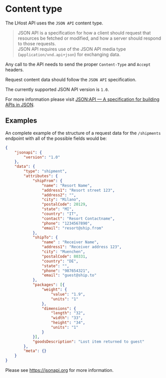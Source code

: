 # Content type

The LHost API uses the `JSON API` content type.

> JSON API is a specification for how a client should request that resources be fetched or modified, and how a server should respond to those requests.  
> JSON API requires use of the JSON API media type (`application/vnd.api+json`) for exchanging data.

Any call to the API needs to send the proper `Content-Type` and `Accept` headers.

Request content data should follow the `JSON API` specification.

The currently supported JSON API version is `1.0`.

For more information please visit [JSON:API &mdash; A specification for building APIs in JSON](https://jsonapi.org/).

## Examples

An complete example of the structure of a request data for the `/shipments` endpoint with all of the possible fields would be:

```json
{
    "jsonapi": {
        "version": "1.0"
    },
    "data": {
        "type": "shipment",
        "attributes": {
            "shipFrom": {
                "name": "Resort Name",
                "address1": "Resort street 123",
                "address2": "",
                "city": "Milano",
                "postalCode": 20129,
                "state": "MI",
                "country": "IT",
                "contact": "Resort Contactname",
                "phone": "1234567890",
                "email": "resort@ship.from"
            },
            "shipTo": {
                "name" : "Receiver Name",
                "address1": "Receiver address 123",
                "city": "Muenchen",
                "postalCode": 80331,
                "country": "DE",
                "state": "",
                "phone": "987654321",
                "email": "guest@ship.to"
            },
            "packages": [{
                "weight": {
                    "value": "1.9",
                    "units": "1"
                },
                "dimensions": {
                    "length": "32",
                    "width": "33",
                    "height": "34",
                    "units": "1"
                }
            }],
            "goodsDescription": "Lost item returned to guest"
        },
        "meta": {}
    }
}
```

Please see https://jsonapi.org for more information.
